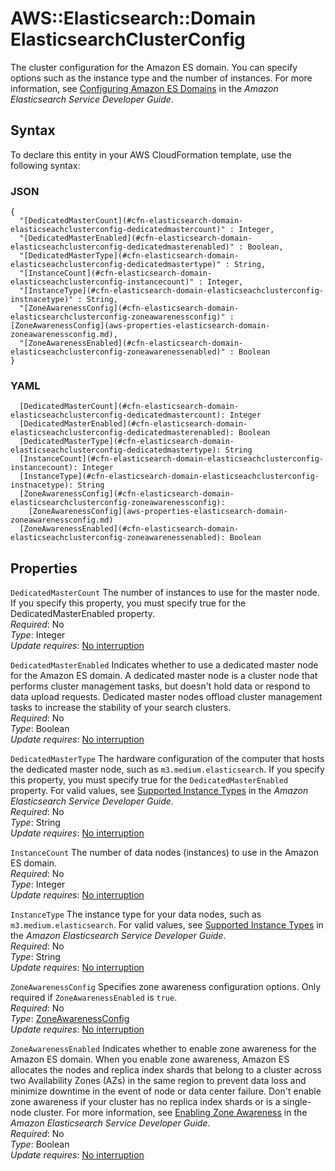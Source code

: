 # AWS::Elasticsearch::Domain ElasticsearchClusterConfig<a name="aws-properties-elasticsearch-domain-elasticsearchclusterconfig"></a>

The cluster configuration for the Amazon ES domain\. You can specify options such as the instance type and the number of instances\. For more information, see [Configuring Amazon ES Domains](https://docs.aws.amazon.com/elasticsearch-service/latest/developerguide/es-createupdatedomains.html#es-createdomains-configure-cluster-cli) in the *Amazon Elasticsearch Service Developer Guide*\.

## Syntax<a name="aws-properties-elasticsearch-domain-elasticsearchclusterconfig-syntax"></a>

To declare this entity in your AWS CloudFormation template, use the following syntax:

### JSON<a name="aws-properties-elasticsearch-domain-elasticsearchclusterconfig-syntax.json"></a>

```
{
  "[DedicatedMasterCount](#cfn-elasticsearch-domain-elasticseachclusterconfig-dedicatedmastercount)" : Integer,
  "[DedicatedMasterEnabled](#cfn-elasticsearch-domain-elasticseachclusterconfig-dedicatedmasterenabled)" : Boolean,
  "[DedicatedMasterType](#cfn-elasticsearch-domain-elasticseachclusterconfig-dedicatedmastertype)" : String,
  "[InstanceCount](#cfn-elasticsearch-domain-elasticseachclusterconfig-instancecount)" : Integer,
  "[InstanceType](#cfn-elasticsearch-domain-elasticseachclusterconfig-instnacetype)" : String,
  "[ZoneAwarenessConfig](#cfn-elasticsearch-domain-elasticsearchclusterconfig-zoneawarenessconfig)" : [ZoneAwarenessConfig](aws-properties-elasticsearch-domain-zoneawarenessconfig.md),
  "[ZoneAwarenessEnabled](#cfn-elasticsearch-domain-elasticseachclusterconfig-zoneawarenessenabled)" : Boolean
}
```

### YAML<a name="aws-properties-elasticsearch-domain-elasticsearchclusterconfig-syntax.yaml"></a>

```
  [DedicatedMasterCount](#cfn-elasticsearch-domain-elasticseachclusterconfig-dedicatedmastercount): Integer
  [DedicatedMasterEnabled](#cfn-elasticsearch-domain-elasticseachclusterconfig-dedicatedmasterenabled): Boolean
  [DedicatedMasterType](#cfn-elasticsearch-domain-elasticseachclusterconfig-dedicatedmastertype): String
  [InstanceCount](#cfn-elasticsearch-domain-elasticseachclusterconfig-instancecount): Integer
  [InstanceType](#cfn-elasticsearch-domain-elasticseachclusterconfig-instnacetype): String
  [ZoneAwarenessConfig](#cfn-elasticsearch-domain-elasticsearchclusterconfig-zoneawarenessconfig): 
    [ZoneAwarenessConfig](aws-properties-elasticsearch-domain-zoneawarenessconfig.md)
  [ZoneAwarenessEnabled](#cfn-elasticsearch-domain-elasticseachclusterconfig-zoneawarenessenabled): Boolean
```

## Properties<a name="aws-properties-elasticsearch-domain-elasticsearchclusterconfig-properties"></a>

`DedicatedMasterCount`  <a name="cfn-elasticsearch-domain-elasticseachclusterconfig-dedicatedmastercount"></a>
The number of instances to use for the master node\. If you specify this property, you must specify true for the DedicatedMasterEnabled property\.  
*Required*: No  
*Type*: Integer  
*Update requires*: [No interruption](https://docs.aws.amazon.com/AWSCloudFormation/latest/UserGuide/using-cfn-updating-stacks-update-behaviors.html#update-no-interrupt)

`DedicatedMasterEnabled`  <a name="cfn-elasticsearch-domain-elasticseachclusterconfig-dedicatedmasterenabled"></a>
Indicates whether to use a dedicated master node for the Amazon ES domain\. A dedicated master node is a cluster node that performs cluster management tasks, but doesn't hold data or respond to data upload requests\. Dedicated master nodes offload cluster management tasks to increase the stability of your search clusters\.  
*Required*: No  
*Type*: Boolean  
*Update requires*: [No interruption](https://docs.aws.amazon.com/AWSCloudFormation/latest/UserGuide/using-cfn-updating-stacks-update-behaviors.html#update-no-interrupt)

`DedicatedMasterType`  <a name="cfn-elasticsearch-domain-elasticseachclusterconfig-dedicatedmastertype"></a>
The hardware configuration of the computer that hosts the dedicated master node, such as `m3.medium.elasticsearch`\. If you specify this property, you must specify true for the `DedicatedMasterEnabled` property\. For valid values, see [Supported Instance Types](https://docs.aws.amazon.com/elasticsearch-service/latest/developerguide/aes-supported-instance-types.html) in the *Amazon Elasticsearch Service Developer Guide*\.  
*Required*: No  
*Type*: String  
*Update requires*: [No interruption](https://docs.aws.amazon.com/AWSCloudFormation/latest/UserGuide/using-cfn-updating-stacks-update-behaviors.html#update-no-interrupt)

`InstanceCount`  <a name="cfn-elasticsearch-domain-elasticseachclusterconfig-instancecount"></a>
The number of data nodes \(instances\) to use in the Amazon ES domain\.  
*Required*: No  
*Type*: Integer  
*Update requires*: [No interruption](https://docs.aws.amazon.com/AWSCloudFormation/latest/UserGuide/using-cfn-updating-stacks-update-behaviors.html#update-no-interrupt)

`InstanceType`  <a name="cfn-elasticsearch-domain-elasticseachclusterconfig-instnacetype"></a>
The instance type for your data nodes, such as `m3.medium.elasticsearch`\. For valid values, see [Supported Instance Types](https://docs.aws.amazon.com/elasticsearch-service/latest/developerguide/aes-supported-instance-types.html) in the *Amazon Elasticsearch Service Developer Guide*\.  
*Required*: No  
*Type*: String  
*Update requires*: [No interruption](https://docs.aws.amazon.com/AWSCloudFormation/latest/UserGuide/using-cfn-updating-stacks-update-behaviors.html#update-no-interrupt)

`ZoneAwarenessConfig`  <a name="cfn-elasticsearch-domain-elasticsearchclusterconfig-zoneawarenessconfig"></a>
Specifies zone awareness configuration options\. Only required if `ZoneAwarenessEnabled` is `true`\.  
*Required*: No  
*Type*: [ZoneAwarenessConfig](aws-properties-elasticsearch-domain-zoneawarenessconfig.md)  
*Update requires*: [No interruption](https://docs.aws.amazon.com/AWSCloudFormation/latest/UserGuide/using-cfn-updating-stacks-update-behaviors.html#update-no-interrupt)

`ZoneAwarenessEnabled`  <a name="cfn-elasticsearch-domain-elasticseachclusterconfig-zoneawarenessenabled"></a>
Indicates whether to enable zone awareness for the Amazon ES domain\. When you enable zone awareness, Amazon ES allocates the nodes and replica index shards that belong to a cluster across two Availability Zones \(AZs\) in the same region to prevent data loss and minimize downtime in the event of node or data center failure\. Don't enable zone awareness if your cluster has no replica index shards or is a single\-node cluster\. For more information, see [Enabling Zone Awareness](https://docs.aws.amazon.com/elasticsearch-service/latest/developerguide/es-managedomains.html#es-managedomains-zoneawareness) in the *Amazon Elasticsearch Service Developer Guide*\.  
*Required*: No  
*Type*: Boolean  
*Update requires*: [No interruption](https://docs.aws.amazon.com/AWSCloudFormation/latest/UserGuide/using-cfn-updating-stacks-update-behaviors.html#update-no-interrupt)
